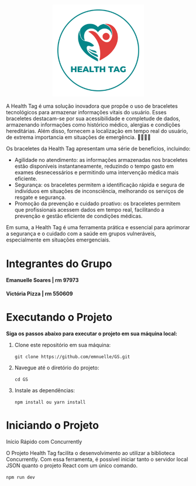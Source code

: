 <p align="center">
  <img src="./public/logo-sembg.svg" width="250" title="Logo health Tag">
</p>

A Health Tag é uma solução inovadora que propõe o uso de braceletes tecnológicos para armazenar informações vitais do usuário. Esses braceletes destacam-se por sua acessibilidade e completude de dados, armazenando informações como histórico médico, alergias e condições hereditárias. Além disso, fornecem a localização em tempo real do usuário, de extrema importancia em situações de emergência. 🏥👩‍⚕️🤍

Os braceletes da Health Tag apresentam uma série de benefícios, incluindo:
- Agilidade no atendimento: as informações armazenadas nos braceletes estão disponíveis instantaneamente, reduzindo o tempo gasto em exames desnecessários e permitindo uma intervenção médica mais eficiente.
- Segurança: os braceletes permitem a identificação rápida e segura de indivíduos em situações de inconsciência, melhorando os serviços de resgate e segurança.
- Promoção da prevenção e cuidado proativo: os braceletes permitem que profissionais acessem dados em tempo real, facilitando a prevenção e gestão eficiente de condições médicas.

Em suma, a Health Tag é uma ferramenta prática e essencial para aprimorar a segurança e o cuidado com a saúde em grupos vulneráveis, especialmente em situações emergenciais.


# Integrantes do Grupo

#### Emanuelle Soares | rm 97973
#### Victória Pizza | rm 550609


# Executando o Projeto
**Siga os passos abaixo para executar o projeto em sua máquina local:**

1. Clone este repositório em sua máquina: 

    ``` git clone https://github.com/emnuelle/GS.git ```

2. Navegue até o diretório do projeto: 

    ```cd GS```

3. Instale as dependências: 

    ```npm install ou yarn install```



#  Iniciando o Projeto

Início Rápido com Concurrently

O Projeto Health Tag facilita o desenvolvimento ao utilizar a biblioteca Concurrently. Com essa ferramenta, é possível iniciar tanto o servidor local JSON quanto o projeto React com um único comando.

```npm run dev ```